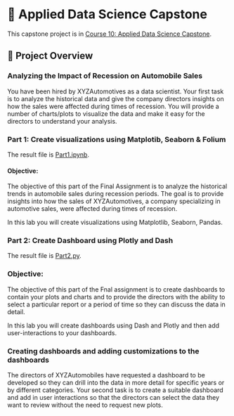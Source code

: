 # :rocket: Applied Data Science Capstone
This capstone project is in [Course 10: Applied Data Science Capstone](https://www.coursera.org/learn/applied-data-science-capstone?specialization=ibm-data-science).
## :page_facing_up: Project Overview
### Analyzing the Impact of Recession on Automobile Sales
You have been hired by XYZAutomotives as a data scientist. Your first task is to analyze the historical data and give the company directors insights on how the sales were affected during times of recession. You will provide a number of charts/plots to visualize the data and make it easy for the directors to understand your analysis.

### Part 1: Create visualizations using Matplotib, Seaborn & Folium
The result file is [Part1.ipynb](Assignment4/DV0101EN-Final-Assign-Part1.ipynb).
#### Objective:
The objective of this part of the Final Assignment is to analyze the historical trends in automobile sales during recession periods. The goal is to provide insights into how the sales of XYZAutomotives, a company specializing in automotive sales, were affected during times of recession.

In this lab you will create visualizations using Matplotlib, Seaborn, Pandas.

### Part 2: Create Dashboard using Plotly and Dash
The result file is [Part2.py](Assignment4/DV0101EN-Final-Assign-Part-2-Questions.py).
### Objective:
The objective of this part of the Fnal assignment is to create dashboards to contain your plots and charts and to provide the directors with the ability to select a particular report or a period of time so they can discuss the data in detail.

In this lab you will create dashboards using Dash and Plotly and then add user-interactions to your dashboards.

### Creating dashboards and adding customizations to the dashboards
The directors of XYZAutomobiles have requested a dashboard to be developed so they can drill into the data in more detail for specific years or by different categories. Your second task is to create a suitable dashboard and add in user interactions so that the directors can select the data they want to review without the need to request new plots.
